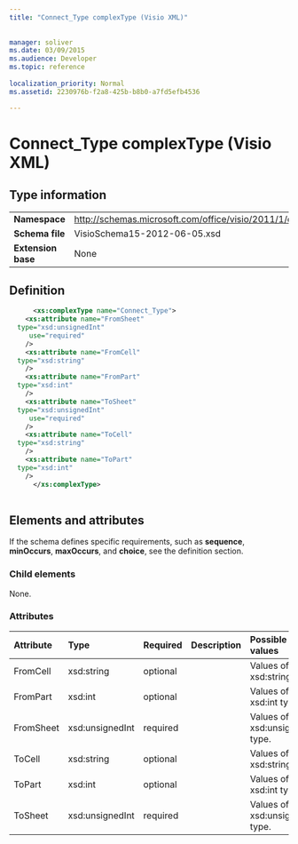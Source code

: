 ```yaml
---
title: "Connect_Type complexType (Visio XML)"
 
 
manager: soliver
ms.date: 03/09/2015
ms.audience: Developer
ms.topic: reference
 
localization_priority: Normal
ms.assetid: 2230976b-f2a8-425b-b8b0-a7fd5efb4536

---
```


# Connect_Type complexType (Visio XML)

## Type information

|||
|:-----|:-----|
|**Namespace** <br/> |http://schemas.microsoft.com/office/visio/2011/1/core  <br/> |
|**Schema file** <br/> |VisioSchema15-2012-06-05.xsd  <br/> |
|**Extension base** <br/> |None  <br/> |
   
## Definition

```XML
      <xs:complexType name="Connect_Type">
    <xs:attribute name="FromSheet"
  type="xsd:unsignedInt"
     use="required"
    />
    <xs:attribute name="FromCell"
  type="xsd:string"
    />
    <xs:attribute name="FromPart"
  type="xsd:int"
    />
    <xs:attribute name="ToSheet"
  type="xsd:unsignedInt"
     use="required"
    />
    <xs:attribute name="ToCell"
  type="xsd:string"
    />
    <xs:attribute name="ToPart"
  type="xsd:int"
    />
      </xs:complexType>
      
```

## Elements and attributes

If the schema defines specific requirements, such as **sequence**, **minOccurs**, **maxOccurs**, and **choice**, see the definition section. 
  
### Child elements

None.
  
### Attributes

|**Attribute**|**Type**|**Required**|**Description**|**Possible values**|
|:-----|:-----|:-----|:-----|:-----|
|FromCell  <br/> |xsd:string  <br/> |optional  <br/> ||Values of the xsd:string type.  <br/> |
|FromPart  <br/> |xsd:int  <br/> |optional  <br/> ||Values of the xsd:int type.  <br/> |
|FromSheet  <br/> |xsd:unsignedInt  <br/> |required  <br/> ||Values of the xsd:unsignedInt type.  <br/> |
|ToCell  <br/> |xsd:string  <br/> |optional  <br/> ||Values of the xsd:string type.  <br/> |
|ToPart  <br/> |xsd:int  <br/> |optional  <br/> ||Values of the xsd:int type.  <br/> |
|ToSheet  <br/> |xsd:unsignedInt  <br/> |required  <br/> ||Values of the xsd:unsignedInt type.  <br/> |
   

